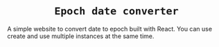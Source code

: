 <h1 align="center">
  <code>Epoch date converter</code>
</h1>

A simple website to convert date to epoch built with React. You can use create and use multiple instances at the same time.

